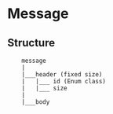 # Message
## Structure
```
    message
    |
    |___header (fixed size)
    |   |___ id (Enum class)
    |   |___ size
    |
    |___body
```